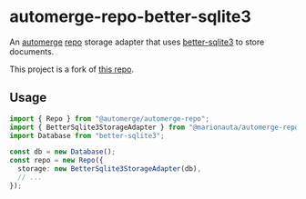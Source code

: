 # automerge-repo-better-sqlite3

An [automerge][automerge] [repo][automerge-repo] storage adapter that uses
[better-sqlite3][better-sqlite3] to store documents.

This project is a fork of [this repo][original].

## Usage

```typescript
import { Repo } from "@automerge/automerge-repo";
import { BetterSqlite3StorageAdapter } from "@marionauta/automerge-repo-better-sqlite3";
import Database from "better-sqlite3";

const db = new Database();
const repo = new Repo({
  storage: new BetterSqlite3StorageAdapter(db),
  // ...
});
```

[automerge]: https://automerge.org
[automerge-repo]: https://github.com/automerge/automerge-repo
[better-sqlite3]: https://github.com/WiseLibs/better-sqlite3
[original]: https://github.com/bijela-gora/automerge-repo-storage-better-sqlite3
